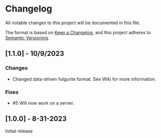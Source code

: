# Changelog

All notable changes to this project will be documented in this file.

The format is based on [Keep a Changelog](https://keepachangelog.com/en/1.0.0/), and this project adheres to [Semantic Versioning](https://semver.org/spec/v2.0.0.html).

## [1.1.0] - 10/9/2023
### Changes
- Changed data-driven fulgurite format. See Wiki for more information.

### Fixes
- #5 Will now work on a server.

## [1.0.0] - 8-31-2023

Initial release